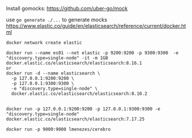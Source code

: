 Install gomocks:
https://github.com/uber-go/mock

use ```go generate ./...``` to generate mocks
https://www.elastic.co/guide/en/elasticsearch/reference/current/docker.html
```
docker network create elastic

docker run --name es01 --net elastic -p 9200:9200 -p 9300:9300  -e "discovery.type=single-node" -it -m 1GB docker.elastic.co/elasticsearch/elasticsearch:8.16.1
or 
docker run -d --name elasticsearch \
  -p 127.0.0.1:9200:9200 \
  -p 127.0.0.1:9300:9300 \
  -e "discovery.type=single-node" \
  docker.elastic.co/elasticsearch/elasticsearch:8.10.2


docker run -p 127.0.0.1:9200:9200 -p 127.0.0.1:9300:9300 -e "discovery.type=single-node" docker.elastic.co/elasticsearch/elasticsearch:7.17.25

docker run -p 9000:9000 lmenezes/cerebro
```
